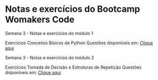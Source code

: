 <h1>Notas e exercícios do Bootcamp Womakers Code</h1>


<p>Semana 3 - Notas e exercícios do módulo 1 </p>

Exercícios Conceitos Bisicos de Python
Questões disponíveis em: [Clique aqui](https://import.cdn.thinkific.com/401289/q6J43qpLSXqs9MDO02Rc_Exerc%C3%ADcios_2024_%20Conceitos%20B%C3%A1sicos%20(3).pdf)

<p>Semana 3 - Notas e exercícios do módulo 2 </p>

Exercícios Tomada de Decisão e Estruturas de Repetição
Questões disponíveis em: [Clique aqui](https://import.cdn.thinkific.com/401289/LxCDUUvCR4y8Ab6byEqo_Exerc%C3%ADcios_2024_%20Tomada%20(2).pdf)
